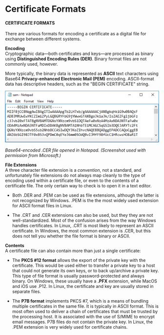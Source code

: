# Certificate Formats

#### CERTIFICATE FORMATS

There are various formats for encoding a certificate as a digital file for exchange between different systems.

**Encoding**  
Cryptographic data—both certificates and keys—are processed as binary using **Distinguished Encoding Rules (DER)**. Binary format files are not commonly used, however.

More typically, the binary data is represented as **ASCII** text characters using Base64 **Privacy-enhanced Electronic Mail (PEM)** encoding. ASCII-format data has descriptive headers, such as the "BEGIN CERTIFICATE" string.

![](./img/certiform.png)

_Base64-encoded .CER file opened in Notepad. (Screenshot used with permission from Microsoft.)_

**File Extensions**  
A three character file extension is a _convention_, not a standard, and unfortunately file extensions do not always map cleanly to the type of encoding used within a certificate file, or even to the contents of a certificate file. The only certain way to check is to open it in a text editor.

-   Both .DER and .PEM can be used as file extensions, although the latter is not recognized by Windows. .PEM is the the most widely used extension for ASCII format files in Linux.
    
-   The .CRT and .CER extensions can also be used, but they they are not well-standardized. Most of the confusion arises from the way Windows handles certificates. In Linux, .CRT is most likely to represent an ASCII certificate. In Windows, the most common extension is .CER, but this does not tell you whether the file format is binary or ASCII.
    

**Contents**  
A certificate file can also contain more than just a single certificate:

-   The **PKCS #12 format** allows the export of the private key with the certificate. This would be used either to transfer a private key to a host that could not generate its own keys, or to back up/archive a private key. This type of file format is usually password-protected and always binary. On Windows, these usually have a **.PFX** extension, while MacOS and iOS use .P12. In Linux, the certificate and key are usually stored in separate files.
    
-   The **P7B format** implements PKCS #7, which is a means of bundling multiple certificates in the same file. It is typically in ASCII format. This is most often used to deliver a chain of certificates that must be trusted by the processing host. It is associated with the use of S/MIME to encrypt email messages. P7B files do not contain the private key. In Linux, the .PEM extension is very widely used for certificate chains.